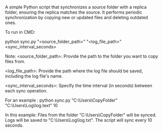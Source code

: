 A simple Python script that synchronizes a source folder with a replica folder, ensuring the replica matches the source. It performs periodic synchronization by copying new or updated files and deleting outdated ones.


To run in CMD:

python sync.py "<source_folder_path>" "<log_file_path>" <sync_interval_seconds>

Note: 
<source_folder_path>: Provide the path to the folder you want to copy files from.

<log_file_path>: Provide the path where the log file should be saved, including the log file's name.

<sync_interval_seconds>: Specify the time interval (in seconds) between each sync operation.

For an example :
python sync.py "C:\Users\CopyFolder" "C:\Users\Log\log.text" 10

In this example:
Files from the folder "C:\Users\CopyFolder" will be synced.
Logs will be saved to "C:\Users\Log\log.txt".
The script will sync every 10 seconds.
